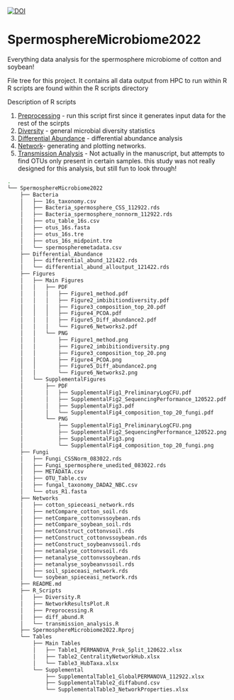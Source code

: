 [![DOI](https://zenodo.org/badge/507763435.svg)](https://zenodo.org/badge/latestdoi/507763435)

# SpermosphereMicrobiome2022
Everything data analysis for the spermosphere microbiome of cotton and soybean!

File tree for this project. It contains all data output from HPC to run within R
R scripts are found within the R scripts directory


Description of R scripts 
1. [Preprocessing](R_Scripts/Preprocessing.R) - run this script first since it generates input data for the rest of the    scirpts 
2. [Diversity](R_Scripts/Diversity.R) - general microbial diversity statistics 
3. [Differential Abundance](R_Scripts/diff_abund.R) - differential abundance analysis 
4. [Network](R_Scripts/NetworkResultsPlot.R)- generating and plotting networks. 
5. [Transmission Analysis](R_Scripts/transmission_analysis.R) - Not actually in the         manuscript, but attempts to find OTUs only present in certain samples. this study was not really designed for this analysis, but still fun to look through! 

```bash
.
└── SpermosphereMicrobiome2022
    ├── Bacteria
    │   ├── 16s_taxonomy.csv
    │   ├── Bacteria_spermosphere_CSS_112922.rds
    │   ├── Bacteria_spermosphere_nonnorm_112922.rds
    │   ├── otu_table_16s.csv
    │   ├── otus_16s.fasta
    │   ├── otus_16s.tre
    │   ├── otus_16s_midpoint.tre
    │   └── spermospheremetadata.csv
    ├── Differential_Abundance
    │   ├── differential_abund_121422.rds
    │   └── differential_abund_alloutput_121422.rds
    ├── Figures
    │   ├── Main Figures
    │   │   ├── PDF
    │   │   │   ├── Figure1_method.pdf
    │   │   │   ├── Figure2_imbibitiondiversity.pdf
    │   │   │   ├── Figure3_composition_top_20.pdf
    │   │   │   ├── Figure4_PCOA.pdf
    │   │   │   ├── Figure5_Diff_abundance2.pdf
    │   │   │   └── Figure6_Networks2.pdf
    │   │   └── PNG
    │   │       ├── Figure1_method.png
    │   │       ├── Figure2_imbibitiondiversity.png
    │   │       ├── Figure3_composition_top_20.png
    │   │       ├── Figure4_PCOA.png
    │   │       ├── Figure5_Diff_abundance2.png
    │   │       └── Figure6_Networks2.png
    │   └── SupplementalFigures
    │       ├── PDF
    │       │   ├── SupplementalFig1_PreliminaryLogCFU.pdf
    │       │   ├── SupplementalFig2_SequencingPerformance_120522.pdf
    │       │   ├── SupplementalFig3.pdf
    │       │   └── SupplementalFig4_composition_top_20_fungi.pdf
    │       └── PNG
    │           ├── SupplementalFig1_PreliminaryLogCFU.png
    │           ├── SupplementalFig2_SequencingPerformance_120522.png
    │           ├── SupplementalFig3.png
    │           └── SupplementalFig4_composition_top_20_fungi.png
    ├── Fungi
    │   ├── Fungi_CSSNorm_083022.rds
    │   ├── Fungi_spermosphere_unedited_083022.rds
    │   ├── METADATA.csv
    │   ├── OTU_Table.csv
    │   ├── fungal_taxonomy_DADA2_NBC.csv
    │   └── otus_R1.fasta
    ├── Networks
    │   ├── cotton_spieceasi_network.rds
    │   ├── netCompare_cotton_soil.rds
    │   ├── netCompare_cottonvssoybean.rds
    │   ├── netCompare_soybean_soil.rds
    │   ├── netConstruct_cottonvsoil.rds
    │   ├── netConstruct_cottonvssoybean.rds
    │   ├── netConstruct_soybeanvssoil.rds
    │   ├── netanalyse_cottonvsoil.rds
    │   ├── netanalyse_cottonvssoybean.rds
    │   ├── netanalyse_soybeanvssoil.rds
    │   ├── soil_spieceasi_network.rds
    │   └── soybean_spieceasi_network.rds
    ├── README.md
    ├── R_Scripts
    │   ├── Diversity.R
    │   ├── NetworkResultsPlot.R
    │   ├── Preprocessing.R
    │   ├── diff_abund.R
    │   └── transmission_analysis.R
    ├── SpermosphereMicrobiome2022.Rproj
    └── Tables
        ├── Main Tables
        │   ├── Table1_PERMANOVA_Prok_Split_120622.xlsx
        │   ├── Table2_CentralityNetworkHub.xlsx
        │   └── Table3_HubTaxa.xlsx
        └── Supplemental
            ├── SupplementalTable1_GlobalPERMANOVA_112922.xlsx
            ├── SupplementalTable2_diffabund.csv
            └── SupplementalTable3_NetworkProperties.xlsx
```
